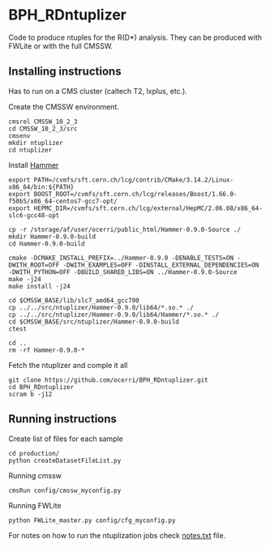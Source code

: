 # BPH_RDntuplizer

Code to produce ntuples for the R(D*) analysis. They can be produced with FWLite or with the full CMSSW.

## Installing instructions
Has to run on a CMS cluster (caltech T2, lxplus, etc.).

Create the CMSSW environment.
```
cmsrel CMSSW_10_2_3
cd CMSSW_10_2_3/src
cmsenv
mkdir ntuplizer
cd ntuplizer
```

Install [Hammer](https://gitlab.com/mpapucci/Hammer/-/tree/master)
```
export PATH=/cvmfs/sft.cern.ch/lcg/contrib/CMake/3.14.2/Linux-x86_64/bin:${PATH}
export BOOST_ROOT=/cvmfs/sft.cern.ch/lcg/releases/Boost/1.66.0-f50b5/x86_64-centos7-gcc7-opt/
export HEPMC_DIR=/cvmfs/sft.cern.ch/lcg/external/HepMC/2.06.08/x86_64-slc6-gcc48-opt

cp -r /storage/af/user/ocerri/public_html/Hammer-0.9.0-Source ./
mkdir Hammer-0.9.0-build
cd Hammer-0.9.0-build

cmake -DCMAKE_INSTALL_PREFIX=../Hammer-0.9.0 -DENABLE_TESTS=ON -DWITH_ROOT=OFF -DWITH_EXAMPLES=OFF -DINSTALL_EXTERNAL_DEPENDENCIES=ON -DWITH_PYTHON=OFF -DBUILD_SHARED_LIBS=ON ../Hammer-0.9.0-Source
make -j24
make install -j24

cd $CMSSW_BASE/lib/slc7_amd64_gcc700
cp ../../src/ntuplizer/Hammer-0.9.0/lib64/*.so.* ./
cp ../../src/ntuplizer/Hammer-0.9.0/lib64/Hammer/*.so.* ./
cd $CMSSW_BASE/src/ntuplizer/Hammer-0.9.0-build
ctest

cd ..
rm -rf Hammer-0.9.0-*
```


Fetch the ntuplizer and comple it all
```
git clone https://github.com/ocerri/BPH_RDntuplizer.git
cd BPH_RDntuplizer
scram b -j12
```

## Running instructions

Create list of files for each sample

```
cd production/
python createDatasetFileList.py
```


Running cmssw
```
cmsRun config/cmssw_myconfig.py
```

Running FWLite
```
python FWLite_master.py config/cfg_myconfig.py
```

For notes on how to run the ntuplization jobs check [notes.txt](notes.txt) file.
